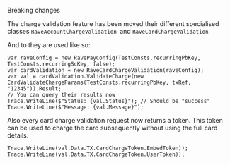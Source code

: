 Breaking changes

The charge validation feature has been moved their different specialised classes
`RaveAccountChargeValidation `and `RaveCardChargeValidation`

And to they are used like so:

~~~~~~~~~~~~~~~~~~~~~~~~~~~~~~~~~~~~~~~~~~~~~~~~~~~~~~~~~~~~~~~~~~~~~~~~~~~~~~~~
var raveConfig = new RavePayConfig(TestConsts.recurringPbKey, TestConsts.recurringScKey, false);
var cardValidation = new RaveCardChargeValidation(raveConfig);
var val = cardValidation.ValidateCharge(new CardValidateChargeParams(TestConsts.recurringPbKey, txRef, "12345")).Result;
// You can query their results now
Trace.WriteLine($"Status: {val.Status}"); // Should be "success"
Trace.WriteLine($"Message: {val.Message}");
~~~~~~~~~~~~~~~~~~~~~~~~~~~~~~~~~~~~~~~~~~~~~~~~~~~~~~~~~~~~~~~~~~~~~~~~~~~~~~~~

Also every card charge validation request now returns a token. This token can be
used to charge the card subsequently without using the full card details.

~~~~~~~~~~~~~~~~~~~~~~~~~~~~~~~~~~~~~~~~~~~~~~~~~~~~~~~~~~~~~~~~~~~~~~~~~~~~~~~~
Trace.WriteLine(val.Data.TX.CardChargeToken.EmbedToken));
Trace.WriteLine(val.Data.TX.CardChargeToken.UserToken));
~~~~~~~~~~~~~~~~~~~~~~~~~~~~~~~~~~~~~~~~~~~~~~~~~~~~~~~~~~~~~~~~~~~~~~~~~~~~~~~~
